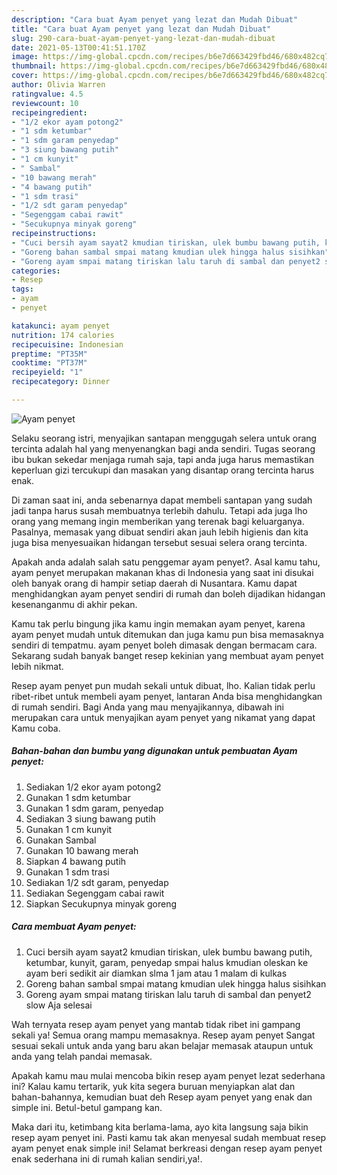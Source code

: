 ```yaml
---
description: "Cara buat Ayam penyet yang lezat dan Mudah Dibuat"
title: "Cara buat Ayam penyet yang lezat dan Mudah Dibuat"
slug: 290-cara-buat-ayam-penyet-yang-lezat-dan-mudah-dibuat
date: 2021-05-13T00:41:51.170Z
image: https://img-global.cpcdn.com/recipes/b6e7d663429fbd46/680x482cq70/ayam-penyet-foto-resep-utama.jpg
thumbnail: https://img-global.cpcdn.com/recipes/b6e7d663429fbd46/680x482cq70/ayam-penyet-foto-resep-utama.jpg
cover: https://img-global.cpcdn.com/recipes/b6e7d663429fbd46/680x482cq70/ayam-penyet-foto-resep-utama.jpg
author: Olivia Warren
ratingvalue: 4.5
reviewcount: 10
recipeingredient:
- "1/2 ekor ayam potong2"
- "1 sdm ketumbar"
- "1 sdm garam penyedap"
- "3 siung bawang putih"
- "1 cm kunyit"
- " Sambal"
- "10 bawang merah"
- "4 bawang putih"
- "1 sdm trasi"
- "1/2 sdt garam penyedap"
- "Segenggam cabai rawit"
- "Secukupnya minyak goreng"
recipeinstructions:
- "Cuci bersih ayam sayat2 kmudian tiriskan, ulek bumbu bawang putih, ketumbar, kunyit, garam, penyedap smpai halus kmudian oleskan ke ayam beri sedikit air diamkan slma 1 jam atau 1 malam di kulkas"
- "Goreng bahan sambal smpai matang kmudian ulek hingga halus sisihkan"
- "Goreng ayam smpai matang tiriskan lalu taruh di sambal dan penyet2 slow Aja selesai"
categories:
- Resep
tags:
- ayam
- penyet

katakunci: ayam penyet 
nutrition: 174 calories
recipecuisine: Indonesian
preptime: "PT35M"
cooktime: "PT37M"
recipeyield: "1"
recipecategory: Dinner

---
```



![Ayam penyet](https://img-global.cpcdn.com/recipes/b6e7d663429fbd46/680x482cq70/ayam-penyet-foto-resep-utama.jpg)

Selaku seorang istri, menyajikan santapan menggugah selera untuk orang tercinta adalah hal yang menyenangkan bagi anda sendiri. Tugas seorang ibu bukan sekedar menjaga rumah saja, tapi anda juga harus memastikan keperluan gizi tercukupi dan masakan yang disantap orang tercinta harus enak.

Di zaman  saat ini, anda sebenarnya dapat membeli santapan yang sudah jadi tanpa harus susah membuatnya terlebih dahulu. Tetapi ada juga lho orang yang memang ingin memberikan yang terenak bagi keluarganya. Pasalnya, memasak yang dibuat sendiri akan jauh lebih higienis dan kita juga bisa menyesuaikan hidangan tersebut sesuai selera orang tercinta. 



Apakah anda adalah salah satu penggemar ayam penyet?. Asal kamu tahu, ayam penyet merupakan makanan khas di Indonesia yang saat ini disukai oleh banyak orang di hampir setiap daerah di Nusantara. Kamu dapat menghidangkan ayam penyet sendiri di rumah dan boleh dijadikan hidangan kesenanganmu di akhir pekan.

Kamu tak perlu bingung jika kamu ingin memakan ayam penyet, karena ayam penyet mudah untuk ditemukan dan juga kamu pun bisa memasaknya sendiri di tempatmu. ayam penyet boleh dimasak dengan bermacam cara. Sekarang sudah banyak banget resep kekinian yang membuat ayam penyet lebih nikmat.

Resep ayam penyet pun mudah sekali untuk dibuat, lho. Kalian tidak perlu ribet-ribet untuk membeli ayam penyet, lantaran Anda bisa menghidangkan di rumah sendiri. Bagi Anda yang mau menyajikannya, dibawah ini merupakan cara untuk menyajikan ayam penyet yang nikamat yang dapat Kamu coba.

<!--inarticleads1-->

##### Bahan-bahan dan bumbu yang digunakan untuk pembuatan Ayam penyet:

1. Sediakan 1/2 ekor ayam potong2
1. Gunakan 1 sdm ketumbar
1. Gunakan 1 sdm garam, penyedap
1. Sediakan 3 siung bawang putih
1. Gunakan 1 cm kunyit
1. Gunakan  Sambal
1. Gunakan 10 bawang merah
1. Siapkan 4 bawang putih
1. Gunakan 1 sdm trasi
1. Sediakan 1/2 sdt garam, penyedap
1. Sediakan Segenggam cabai rawit
1. Siapkan Secukupnya minyak goreng




<!--inarticleads2-->

##### Cara membuat Ayam penyet:

1. Cuci bersih ayam sayat2 kmudian tiriskan, ulek bumbu bawang putih, ketumbar, kunyit, garam, penyedap smpai halus kmudian oleskan ke ayam beri sedikit air diamkan slma 1 jam atau 1 malam di kulkas
1. Goreng bahan sambal smpai matang kmudian ulek hingga halus sisihkan
1. Goreng ayam smpai matang tiriskan lalu taruh di sambal dan penyet2 slow Aja selesai




Wah ternyata resep ayam penyet yang mantab tidak ribet ini gampang sekali ya! Semua orang mampu memasaknya. Resep ayam penyet Sangat sesuai sekali untuk anda yang baru akan belajar memasak ataupun untuk anda yang telah pandai memasak.

Apakah kamu mau mulai mencoba bikin resep ayam penyet lezat sederhana ini? Kalau kamu tertarik, yuk kita segera buruan menyiapkan alat dan bahan-bahannya, kemudian buat deh Resep ayam penyet yang enak dan simple ini. Betul-betul gampang kan. 

Maka dari itu, ketimbang kita berlama-lama, ayo kita langsung saja bikin resep ayam penyet ini. Pasti kamu tak akan menyesal sudah membuat resep ayam penyet enak simple ini! Selamat berkreasi dengan resep ayam penyet enak sederhana ini di rumah kalian sendiri,ya!.

